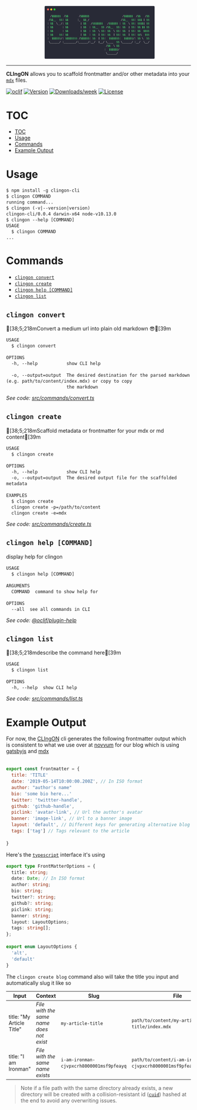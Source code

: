 <div style="padding-left:5px; width:300px; margin:auto;">
<img src="CLIngON.png" width="300px" style="margin:auto;"/>
</div>

---

**CLIngON** allows you to scaffold frontmatter and/or other metadata into your [`mdx`](https://mdxjs.com) files.

[![oclif](https://img.shields.io/badge/cli-oclif-brightgreen.svg)](https://oclif.io)
[![Version](https://img.shields.io/npm/v/clingon-cli.svg)](https://npmjs.org/package/clingon-cli)
[![Downloads/week](https://img.shields.io/npm/dw/clingon-cli.svg)](https://npmjs.org/package/clingon-cli)
[![License](https://img.shields.io/npm/l/clingon-cli.svg)](https://github.com/rajinwonderland/clingon-cli/blob/master/package.json)

# TOC
<!-- toc -->
* [TOC](#toc)
* [Usage](#usage)
* [Commands](#commands)
* [Example Output](#example-output)
<!-- tocstop -->
# Usage
<!-- usage -->
```sh-session
$ npm install -g clingon-cli
$ clingon COMMAND
running command...
$ clingon (-v|--version|version)
clingon-cli/0.0.4 darwin-x64 node-v10.13.0
$ clingon --help [COMMAND]
USAGE
  $ clingon COMMAND
...
```
<!-- usagestop -->
# Commands
<!-- commands -->
* [`clingon convert`](#clingon-convert)
* [`clingon create`](#clingon-create)
* [`clingon help [COMMAND]`](#clingon-help-command)
* [`clingon list`](#clingon-list)

## `clingon convert`

[38;5;218mConvert a medium url into plain old markdown 😎[39m

```
USAGE
  $ clingon convert

OPTIONS
  -h, --help           show CLI help

  -o, --output=output  The desired destination for the parsed markdown (e.g. path/to/content/index.mdx) or copy to copy
                       the markdown
```

_See code: [src/commands/convert.ts](https://github.com/rajinwonderland/clingon-cli/blob/v0.0.4/src/commands/convert.ts)_

## `clingon create`

[38;5;218mScaffold metadata or frontmatter for your mdx or md content[39m

```
USAGE
  $ clingon create

OPTIONS
  -h, --help           show CLI help
  -o, --output=output  The desired output file for the scaffolded metadata

EXAMPLES
  $ clingon create
  clingon create -p=/path/to/content
  clingon create -e=mdx
```

_See code: [src/commands/create.ts](https://github.com/rajinwonderland/clingon-cli/blob/v0.0.4/src/commands/create.ts)_

## `clingon help [COMMAND]`

display help for clingon

```
USAGE
  $ clingon help [COMMAND]

ARGUMENTS
  COMMAND  command to show help for

OPTIONS
  --all  see all commands in CLI
```

_See code: [@oclif/plugin-help](https://github.com/oclif/plugin-help/blob/v2.1.6/src/commands/help.ts)_

## `clingon list`

[38;5;218mdescribe the command here[39m

```
USAGE
  $ clingon list

OPTIONS
  -h, --help  show CLI help
```

_See code: [src/commands/list.ts](https://github.com/rajinwonderland/clingon-cli/blob/v0.0.4/src/commands/list.ts)_
<!-- commandsstop -->


# Example Output

For now, the [CLIngON](https://npmjs.com/clingon-cli) cli generates the following frontmatter output which is consistent to what we use over at [novvum](https://novvum.io) for our blog which is using [gatsbyjs](https://gatsbyjs.org) and [mdx](https://mdxjs.com)

```javascript

export const frontmatter = {
  title: 'TITLE'
  date: '2019-05-14T10:00:00.200Z', // In ISO format
  author: "author's name"
  bio: 'some bio here...'
  twitter: 'twittter-handle',
  github: 'github-handle',
  piclink: 'avatar-link', // Url the author's avatar
  banner: 'image-link', // Url to a banner image
  layout: 'default', // Different keys for generating alternative blog layoutts
  tags: ['tag'] // Tags relevant to the article

}

```
Here's the [`typescript`](http://www.typescriptlang.org/) interface it's using

```typescript
export type FrontMatterOptions = {
  title: string;
  date: Date; // In ISO format
  author: string;
  bio: string;
  twitter?: string;
  github?: string;
  piclink: string;
  banner: string;
  layout: LayoutOptions;
  tags: string[];
};

export enum LayoutOptions {
  'alt',
  'default'
}

```

The `clingon create blog` command also will take the title you input and automatically slug it like so

| Input                     | Context                                  | Slug                                     | File                                                               |
| ------------------------- | ---------------------------------------- | ---------------------------------------- | ------------------------------------------------------------------ |
| title: "My Article Title" | _File with the same name does not exist_ | `my-article-title`                       | `path/to/content/my-article-title/index.mdx`                       |
| title: "I am Ironman"     | _File with the same name exists_         | `i-am-ironman-cjvpxcrh8000001msf9pfeayq` | `path/to/content/i-am-ironman-cjvpxcrh8000001msf9pfeayq/index.mdx` |

> Note if a file path with the same directory already exists, a new directory will be created with a collision-resistant id ([`cuid`](https://www.npmjs.com/package/cuid)) hashed at the end to avoid any overwriting issues.
